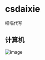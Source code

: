 # csdaixie
喵喵代写
## 计算机
![image](https://github.com/codedaixie/csdaixie/blob/main/WechatIMG192.jpeg,width="30%")
